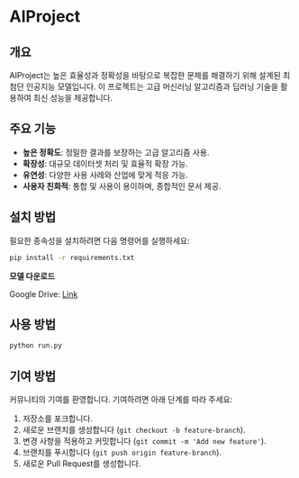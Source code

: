 # AIProject

## 개요

AIProject는 높은 효율성과 정확성을 바탕으로 복잡한 문제를 해결하기 위해 설계된 최첨단 인공지능 모델입니다. 이 프로젝트는 고급 머신러닝 알고리즘과 딥러닝 기술을 활용하여 최신 성능을 제공합니다.

## 주요 기능

- **높은 정확도**: 정밀한 결과를 보장하는 고급 알고리즘 사용.
- **확장성**: 대규모 데이터셋 처리 및 효율적 확장 가능.
- **유연성**: 다양한 사용 사례와 산업에 맞게 적응 가능.
- **사용자 친화적**: 통합 및 사용이 용이하며, 종합적인 문서 제공.

## 설치 방법

필요한 종속성을 설치하려면 다음 명령어를 실행하세요:

```bash
pip install -r requirements.txt
```

**모델 다운로드**

Google Drive: [Link](https://drive.google.com/drive/folders/1hcGMAh-Td2u_4zZ1y9H0RZqA7yz80WLh?usp=sharing)

## 사용 방법

```bash
python run.py
```

## 기여 방법

커뮤니티의 기여를 환영합니다. 기여하려면 아래 단계를 따라 주세요:

1. 저장소를 포크합니다.
2. 새로운 브랜치를 생성합니다 (`git checkout -b feature-branch`).
3. 변경 사항을 적용하고 커밋합니다 (`git commit -m 'Add new feature'`).
4. 브랜치를 푸시합니다 (`git push origin feature-branch`).
5. 새로운 Pull Request를 생성합니다.
